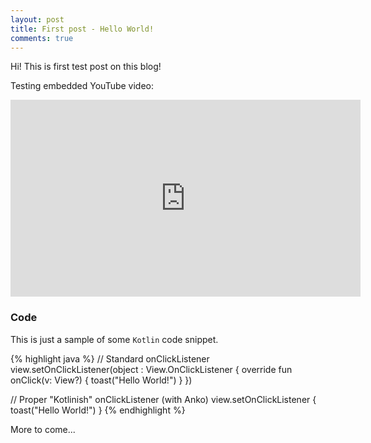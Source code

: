 ```yaml
---
layout: post
title: First post - Hello World!
comments: true
---
```

Hi! This is first test post on this blog!

Testing embedded YouTube video:

<iframe width="560" height="315" src="https://www.youtube.com/embed/NqlRg1_bCC4" frameborder="0" allowfullscreen></iframe>

### Code

This is just a sample of some `Kotlin` code snippet.

{% highlight java %}
// Standard onClickListener
view.setOnClickListener(object : View.OnClickListener {
    override fun onClick(v: View?) {
        toast("Hello World!")
    }
})

// Proper "Kotlinish" onClickListener (with Anko)
view.setOnClickListener { toast("Hello World!") }
{% endhighlight %}

More to come...
